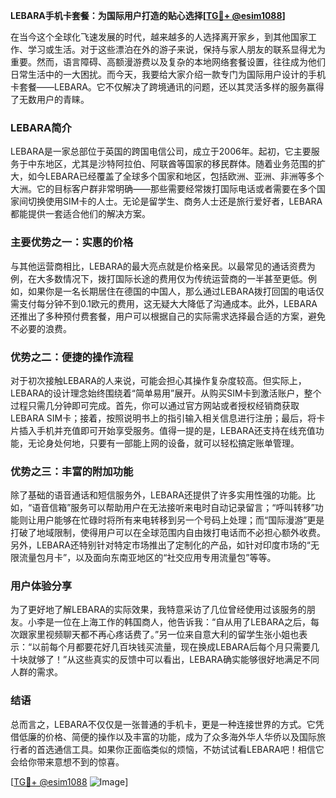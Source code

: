 **LEBARA手机卡套餐：为国际用户打造的贴心选择[[TG💪+ @esim1088](https://t.me/s/esim1088)]**

在当今这个全球化飞速发展的时代，越来越多的人选择离开家乡，到其他国家工作、学习或生活。对于这些漂泊在外的游子来说，保持与家人朋友的联系显得尤为重要。然而，语言障碍、高额漫游费以及复杂的本地网络套餐设置，往往成为他们日常生活中的一大困扰。而今天，我要给大家介绍一款专门为国际用户设计的手机卡套餐——LEBARA。它不仅解决了跨境通讯的问题，还以其灵活多样的服务赢得了无数用户的青睐。

### LEBARA简介

LEBARA是一家总部位于英国的跨国电信公司，成立于2006年。起初，它主要服务于中东地区，尤其是沙特阿拉伯、阿联酋等国家的移民群体。随着业务范围的扩大，如今LEBARA已经覆盖了全球多个国家和地区，包括欧洲、亚洲、非洲等多个大洲。它的目标客户群非常明确——那些需要经常拨打国际电话或者需要在多个国家间切换使用SIM卡的人士。无论是留学生、商务人士还是旅行爱好者，LEBARA都能提供一套适合他们的解决方案。

### 主要优势之一：实惠的价格

与其他运营商相比，LEBARA的最大亮点就是价格亲民。以最常见的通话资费为例，在大多数情况下，拨打国际长途的费用仅为传统运营商的一半甚至更低。例如，如果你是一名长期居住在德国的中国人，那么通过LEBARA拨打回国的电话仅需支付每分钟不到0.1欧元的费用，这无疑大大降低了沟通成本。此外，LEBARA还推出了多种预付费套餐，用户可以根据自己的实际需求选择最合适的方案，避免不必要的浪费。

### 优势之二：便捷的操作流程

对于初次接触LEBARA的人来说，可能会担心其操作复杂度较高。但实际上，LEBARA的设计理念始终围绕着“简单易用”展开。从购买SIM卡到激活账户，整个过程只需几分钟即可完成。首先，你可以通过官方网站或者授权经销商获取LEBARA SIM卡；接着，按照说明书上的指引输入相关信息进行注册；最后，将卡片插入手机并充值即可开始享受服务。值得一提的是，LEBARA还支持在线充值功能，无论身处何地，只要有一部能上网的设备，就可以轻松搞定账单管理。

### 优势之三：丰富的附加功能

除了基础的语音通话和短信服务外，LEBARA还提供了许多实用性强的功能。比如，“语音信箱”服务可以帮助用户在无法接听来电时自动记录留言；“呼叫转移”功能则让用户能够在忙碌时将所有来电转移到另一个号码上处理；而“国际漫游”更是打破了地域限制，使得用户可以在全球范围内自由拨打电话而不必担心额外收费。另外，LEBARA还特别针对特定市场推出了定制化的产品，如针对印度市场的“无限流量包月卡”，以及面向东南亚地区的“社交应用专用流量包”等等。

### 用户体验分享

为了更好地了解LEBARA的实际效果，我特意采访了几位曾经使用过该服务的朋友。小李是一位在上海工作的韩国商人，他告诉我：“自从用了LEBARA之后，每次跟家里视频聊天都不再心疼话费了。”另一位来自意大利的留学生张小姐也表示：“以前每个月都要花好几百块钱买流量，现在换成LEBARA后每个月只需要几十块就够了！”从这些真实的反馈中可以看出，LEBARA确实能够很好地满足不同人群的需求。

### 结语

总而言之，LEBARA不仅仅是一张普通的手机卡，更是一种连接世界的方式。它凭借低廉的价格、简便的操作以及丰富的功能，成为了众多海外华人华侨以及国际旅行者的首选通信工具。如果你正面临类似的烦恼，不妨试试看LEBARA吧！相信它会给你带来意想不到的惊喜。

[[TG💪+ @esim1088](https://t.me/s/esim1088) ![Image](https://i.postimg.cc/4NQfJmqS/Snipaste-2025-05-13-00-14-12.png)]